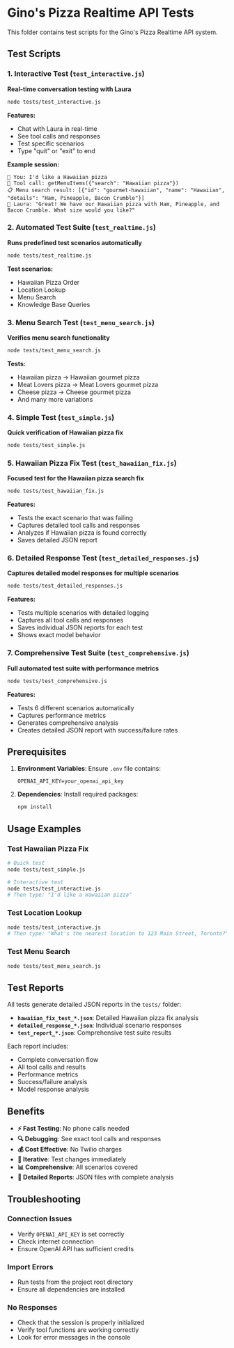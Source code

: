 # Gino's Pizza Realtime API Tests

This folder contains test scripts for the Gino's Pizza Realtime API system.

## Test Scripts

### 1. Interactive Test (`test_interactive.js`)
**Real-time conversation testing with Laura**

```bash
node tests/test_interactive.js
```

**Features:**
- Chat with Laura in real-time
- See tool calls and responses
- Test specific scenarios
- Type "quit" or "exit" to end

**Example session:**
```
👤 You: I'd like a Hawaiian pizza
🔧 Tool call: getMenuItems({"search": "Hawaiian pizza"})
📋 Menu search result: [{"id": "gourmet-hawaiian", "name": "Hawaiian", "details": "Ham, Pineapple, Bacon Crumble"}]
🤖 Laura: "Great! We have our Hawaiian pizza with Ham, Pineapple, and Bacon Crumble. What size would you like?"
```

### 2. Automated Test Suite (`test_realtime.js`)
**Runs predefined test scenarios automatically**

```bash
node tests/test_realtime.js
```

**Test scenarios:**
- Hawaiian Pizza Order
- Location Lookup
- Menu Search
- Knowledge Base Queries

### 3. Menu Search Test (`test_menu_search.js`)
**Verifies menu search functionality**

```bash
node tests/test_menu_search.js
```

**Tests:**
- Hawaiian pizza → Hawaiian gourmet pizza
- Meat Lovers pizza → Meat Lovers gourmet pizza
- Cheese pizza → Cheese gourmet pizza
- And many more variations

### 4. Simple Test (`test_simple.js`)
**Quick verification of Hawaiian pizza fix**

```bash
node tests/test_simple.js
```

### 5. Hawaiian Pizza Fix Test (`test_hawaiian_fix.js`)
**Focused test for the Hawaiian pizza search fix**

```bash
node tests/test_hawaiian_fix.js
```

**Features:**
- Tests the exact scenario that was failing
- Captures detailed tool calls and responses
- Analyzes if Hawaiian pizza is found correctly
- Saves detailed JSON report

### 6. Detailed Response Test (`test_detailed_responses.js`)
**Captures detailed model responses for multiple scenarios**

```bash
node tests/test_detailed_responses.js
```

**Features:**
- Tests multiple scenarios with detailed logging
- Captures all tool calls and responses
- Saves individual JSON reports for each test
- Shows exact model behavior

### 7. Comprehensive Test Suite (`test_comprehensive.js`)
**Full automated test suite with performance metrics**

```bash
node tests/test_comprehensive.js
```

**Features:**
- Tests 6 different scenarios automatically
- Captures performance metrics
- Generates comprehensive analysis
- Creates detailed JSON report with success/failure rates

## Prerequisites

1. **Environment Variables**: Ensure `.env` file contains:
   ```
   OPENAI_API_KEY=your_openai_api_key
   ```

2. **Dependencies**: Install required packages:
   ```bash
   npm install
   ```

## Usage Examples

### Test Hawaiian Pizza Fix
```bash
# Quick test
node tests/test_simple.js

# Interactive test
node tests/test_interactive.js
# Then type: "I'd like a Hawaiian pizza"
```

### Test Location Lookup
```bash
node tests/test_interactive.js
# Then type: "What's the nearest location to 123 Main Street, Toronto?"
```

### Test Menu Search
```bash
node tests/test_menu_search.js
```

## Test Reports

All tests generate detailed JSON reports in the `tests/` folder:

- **`hawaiian_fix_test_*.json`**: Detailed Hawaiian pizza fix analysis
- **`detailed_response_*.json`**: Individual scenario responses
- **`test_report_*.json`**: Comprehensive test suite results

Each report includes:
- Complete conversation flow
- All tool calls and results
- Performance metrics
- Success/failure analysis
- Model response analysis

## Benefits

- **⚡ Fast Testing**: No phone calls needed
- **🔍 Debugging**: See exact tool calls and responses
- **💰 Cost Effective**: No Twilio charges
- **🔄 Iterative**: Test changes immediately
- **📊 Comprehensive**: All scenarios covered
- **📁 Detailed Reports**: JSON files with complete analysis

## Troubleshooting

### Connection Issues
- Verify `OPENAI_API_KEY` is set correctly
- Check internet connection
- Ensure OpenAI API has sufficient credits

### Import Errors
- Run tests from the project root directory
- Ensure all dependencies are installed

### No Responses
- Check that the session is properly initialized
- Verify tool functions are working correctly
- Look for error messages in the console
